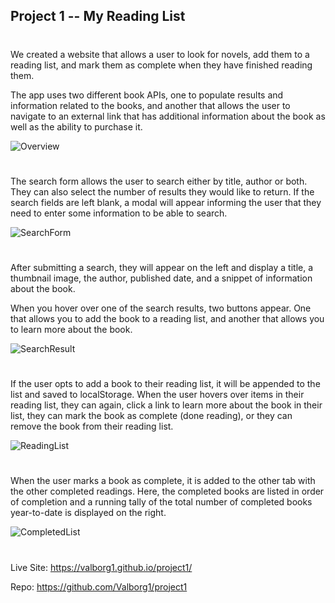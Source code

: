 ## Project 1 -- My Reading List

# 
We created a website that allows a user to look for novels, add them to a reading list, and mark them as complete when they have finished reading them.

The app uses two different book APIs, one to populate results and information related to the books, and another that allows the user to navigate to an external link that has additional information about the book as well as the ability to purchase it.

![Overview](https://raw.githubusercontent.com/Valborg1/project1/master/Assets/DemoPics/bookOverview.png)
#

The search form allows the user to search either by title, author or both. They can also select the number of results they would like to return. If the search fields are left blank, a modal will appear informing the user that they need to enter some information to be able to search.

![SearchForm](https://raw.githubusercontent.com/Valborg1/project1/master/Assets/DemoPics/bookSearchForm.png)
#

After submitting a search, they will appear on the left and display a title, a thumbnail image, the author, published date, and a snippet of information about the book.

When you hover over one of the search results, two buttons appear. One that allows you to add the book to a reading list, and another that allows you to learn more about the book.

![SearchResult](https://raw.githubusercontent.com/Valborg1/project1/master/Assets/DemoPics/bookSearchResults.png)
#

If the user opts to add a book to their reading list, it will be appended to the list and saved to localStorage. When the user hovers over items in their reading list, they can again, click a link to learn more about the book in their list, they can mark the book as complete (done reading), or they can remove the book from their reading list.

![ReadingList](https://raw.githubusercontent.com/Valborg1/project1/master/Assets/DemoPics/bookReadingList.png)
#

When the user marks a book as complete, it is added to the other tab with the other completed readings. Here, the completed books are listed in order of completion and a running tally of the total number of completed books year-to-date is displayed on the right.

![CompletedList](https://raw.githubusercontent.com/Valborg1/project1/master/Assets/DemoPics/bookCompletedList.png)
#

Live Site: https://valborg1.github.io/project1/

Repo: https://github.com/Valborg1/project1